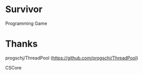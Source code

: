 Survivor
========

Programming Game

Thanks
========
progschj/ThreadPool (https://github.com/progschj/ThreadPool)

CSCore
